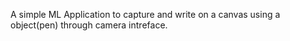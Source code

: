 A simple ML Application to capture and write on a canvas using a object(pen) through camera intreface.
